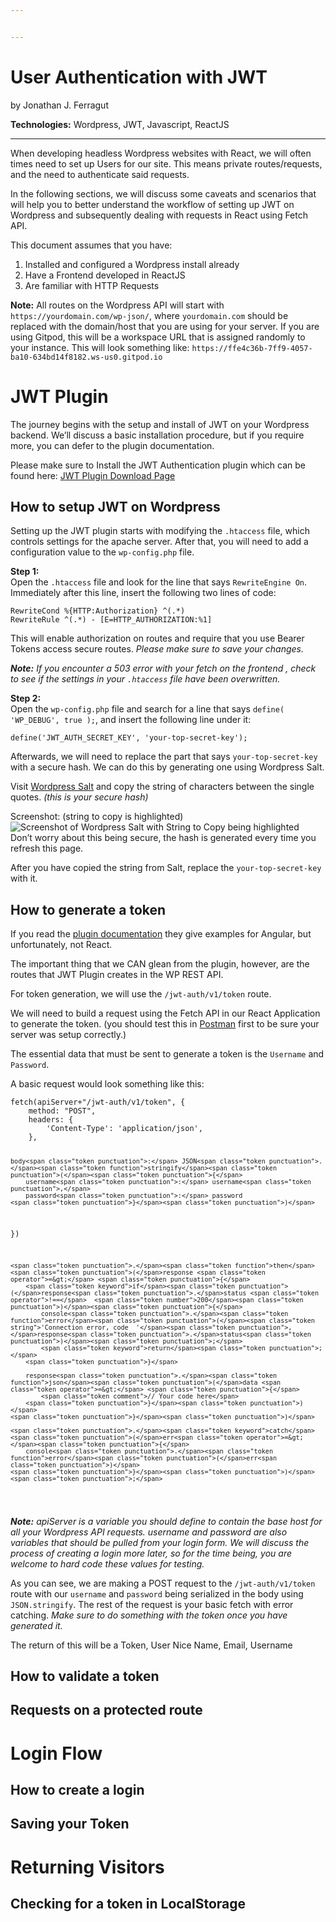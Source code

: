 ```yaml
---


---
```


<h1 id="user-authentication-with-jwt">User Authentication with JWT</h1>
<p>by Jonathan J. Ferragut</p>
<p><strong>Technologies:</strong> Wordpress, JWT, Javascript, ReactJS</p>
<hr>
<p>When developing headless Wordpress websites with React, we will often times need to set up Users for our site. This means private routes/requests, and the need to authenticate said requests.</p>
<p>In the following sections, we will discuss some caveats and scenarios that will help you to better understand the workflow of setting up JWT on Wordpress and subsequently dealing with requests in React using Fetch API.</p>
<p>This document assumes that you have:</p>
<ol>
<li>Installed and configured a Wordpress install already</li>
<li>Have a Frontend developed in ReactJS</li>
<li>Are familiar with HTTP Requests</li>
</ol>
<p><strong>Note:</strong> All routes on the Wordpress API will start with <code>https://yourdomain.com/wp-json/</code>, where <code>yourdomain.com</code> should be replaced with the domain/host that you are using for your server. If you are using Gitpod, this will be a workspace URL that is assigned randomly to your instance. This will look something like:  <code>https://ffe4c36b-7ff9-4057-ba10-634bd14f8182.ws-us0.gitpod.io</code></p>
<h1 id="jwt-plugin">JWT Plugin</h1>
<p>The journey begins with the setup and install of JWT on your Wordpress backend. We’ll discuss a basic installation procedure, but if you require more, you can defer to the plugin documentation.</p>
<p>Please make sure to Install the JWT Authentication plugin which can be found here: <a href="https://wordpress.org/plugins/jwt-authentication-for-wp-rest-api/">JWT Plugin Download Page</a></p>
<h2 id="how-to-setup-jwt-on-wordpress">How to setup JWT on Wordpress</h2>
<p>Setting up the JWT plugin starts with modifying the <code>.htaccess</code> file, which controls settings for the apache server. After that, you will need to add a configuration value to the <code>wp-config.php</code> file.</p>
<p><strong>Step 1:</strong><br>
Open the <code>.htaccess</code> file and look for the line that says <code>RewriteEngine On</code>.  Immediately after this line, insert the following two lines of code:</p>
<pre><code>RewriteCond %{HTTP:Authorization} ^(.*)
RewriteRule ^(.*) - [E=HTTP_AUTHORIZATION:%1]
</code></pre>
<p>This will enable authorization on routes and require that you use Bearer Tokens access secure routes. <em>Please make sure to save your changes.</em></p>
<p><em><strong>Note:</strong></em> <em>If you encounter a 503 error with your fetch on the frontend , check to see if the settings in your <code>.htaccess</code> file have been overwritten.</em></p>
<p><strong>Step 2:</strong><br>
Open the <code>wp-config.php</code> file and search for a line that says <code>define( 'WP_DEBUG', true );</code>, and insert the following line under it:</p>
<pre><code>define('JWT_AUTH_SECRET_KEY', 'your-top-secret-key');
</code></pre>
<p>Afterwards, we will need to replace the part that says <code>your-top-secret-key</code> with a secure hash. We can do this by generating one using Wordpress Salt.</p>
<p>Visit <a href="https://api.wordpress.org/secret-key/1.1/salt/">Wordpress Salt</a> and copy the string of characters between the single quotes. <em>(this is your secure hash)</em></p>
<p>Screenshot: (string to copy is highlighted)<br>
<img src="https://lh3.googleusercontent.com/GjakZSjMbdEdqHykFAAQBlbTVBI1DDASppkFCcnF0f5MHwxO_g6-Lf5EXIaMgztls7Pntp6Izrs" alt="Screenshot of Wordpress Salt with String to Copy being highlighted"><br>
Don’t worry about this being secure, the hash is generated every time you refresh this page.</p>
<p>After you have copied the string from Salt, replace the <code>your-top-secret-key</code> with it.</p>
<h2 id="how-to-generate-a-token">How to generate a token</h2>
<p>If you read the <a href="https://wordpress.org/plugins/jwt-authentication-for-wp-rest-api/">plugin documentation</a> they give examples for Angular, but unfortunately, not React.</p>
<p>The important thing that we CAN glean from the plugin, however, are the routes that JWT Plugin creates in the WP REST API.</p>
<p>For token generation, we will use the <code>/jwt-auth/v1/token</code> route.</p>
<p>We will need to build a request using the Fetch API in our React Application to generate the token. (you should test this in <a href="https://www.getpostman.com/downloads/">Postman</a> first to be sure your server was setup correctly.)</p>
<p>The essential data that must be sent to generate a token is the <code>Username</code> and <code>Password</code>.</p>
<p>A basic request would look something like this:</p>
<pre class=" language-javascript"><code class="prism  language-javascript"><span class="token function">fetch</span><span class="token punctuation">(</span>apiServer<span class="token operator">+</span><span class="token string">"/jwt-auth/v1/token"</span><span class="token punctuation">,</span> <span class="token punctuation">{</span> 
	method<span class="token punctuation">:</span> <span class="token string">"POST"</span><span class="token punctuation">,</span>
	headers<span class="token punctuation">:</span> <span class="token punctuation">{</span>
		<span class="token string">'Content-Type'</span><span class="token punctuation">:</span> <span class="token string">'application/json'</span><span class="token punctuation">,</span> 
	<span class="token punctuation">}</span><span class="token punctuation">,</span>

	body<span class="token punctuation">:</span> JSON<span class="token punctuation">.</span><span class="token function">stringify</span><span class="token punctuation">(</span><span class="token punctuation">{</span>
		username<span class="token punctuation">:</span> username<span class="token punctuation">,</span>
		password<span class="token punctuation">:</span> password
	<span class="token punctuation">}</span><span class="token punctuation">)</span>
<span class="token punctuation">}</span><span class="token punctuation">)</span>

	<span class="token punctuation">.</span><span class="token function">then</span><span class="token punctuation">(</span>response <span class="token operator">=&gt;</span> <span class="token punctuation">{</span>
		<span class="token keyword">if</span><span class="token punctuation">(</span>response<span class="token punctuation">.</span>status <span class="token operator">!==</span>  <span class="token number">200</span><span class="token punctuation">)</span><span class="token punctuation">{</span>
			console<span class="token punctuation">.</span><span class="token function">error</span><span class="token punctuation">(</span><span class="token string">'Connection error, code  '</span><span class="token punctuation">,</span>response<span class="token punctuation">.</span>status<span class="token punctuation">)</span><span class="token punctuation">;</span>
			<span class="token keyword">return</span><span class="token punctuation">;</span>
		<span class="token punctuation">}</span>

		response<span class="token punctuation">.</span><span class="token function">json</span><span class="token punctuation">(</span>data <span class="token operator">=&gt;</span> <span class="token punctuation">{</span>
			<span class="token comment">// Your code here</span>
		<span class="token punctuation">}</span><span class="token punctuation">)</span>
	<span class="token punctuation">}</span><span class="token punctuation">)</span>

	<span class="token punctuation">.</span><span class="token keyword">catch</span><span class="token punctuation">(</span>err<span class="token operator">=&gt;</span><span class="token punctuation">{</span>
		console<span class="token punctuation">.</span><span class="token function">error</span><span class="token punctuation">(</span>err<span class="token punctuation">)</span>
	<span class="token punctuation">}</span><span class="token punctuation">)</span><span class="token punctuation">;</span>
</code></pre>
<p><em><strong>Note:</strong></em> <em>apiServer is a variable you should define to contain the base host for all your Wordpress API requests. username and password are also variables that should be pulled from your login form. We will discuss the process of creating a login more later, so for the time being, you are welcome to hard code these values for testing.</em></p>
<p>As you can see, we are making a POST request to the <code>/jwt-auth/v1/token</code> route with our <code>username</code> and <code>password</code> being serialized in the body using <code>JSON.stringify</code>. The rest of the request is your basic fetch with error catching. <em>Make sure to do something with the token once you have generated it.</em></p>
<p>The return of this will be a Token, User Nice Name,  Email, Username</p>
<h2 id="how-to-validate-a-token">How to validate a token</h2>
<h2 id="requests-on-a-protected-route">Requests on a protected route</h2>
<h1 id="login-flow">Login Flow</h1>
<h2 id="how-to-create-a-login">How to create a login</h2>
<h2 id="saving-your-token">Saving your Token</h2>
<h1 id="returning-visitors">Returning Visitors</h1>
<h2 id="checking-for-a-token-in-localstorage">Checking for a token in LocalStorage</h2>

